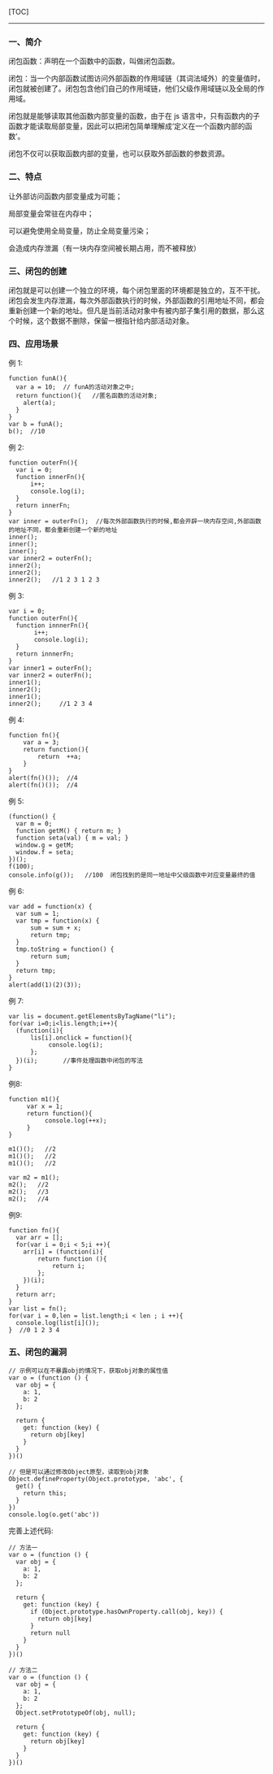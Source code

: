 [TOC]

---

### 一、简介

闭包函数：声明在一个函数中的函数，叫做闭包函数。

闭包：当一个内部函数试图访问外部函数的作用域链（其词法域外）的变量值时，闭包就被创建了。闭包包含他们自己的作用域链，他们父级作用域链以及全局的作用域。

闭包就是能够读取其他函数内部变量的函数，由于在 js 语言中，只有函数内的子函数才能读取局部变量，因此可以把闭包简单理解成‘定义在一个函数内部的函数’。

闭包不仅可以获取函数内部的变量，也可以获取外部函数的参数资源。

### 二、特点

让外部访问函数内部变量成为可能；

局部变量会常驻在内存中；

可以避免使用全局变量，防止全局变量污染；

会造成内存泄漏（有一块内存空间被长期占用，而不被释放）

### 三、闭包的创建

闭包就是可以创建一个独立的环境，每个闭包里面的环境都是独立的，互不干扰。闭包会发生内存泄漏，每次外部函数执行的时候，外部函数的引用地址不同，都会重新创建一个新的地址。但凡是当前活动对象中有被内部子集引用的数据，那么这个时候，这个数据不删除，保留一根指针给内部活动对象。

### 四、应用场景

例 1:
```JS
function funA(){
  var a = 10;  // funA的活动对象之中;
  return function(){   //匿名函数的活动对象;
    alert(a);
  }
}
var b = funA();
b();  //10
```

例 2:
```JS
function outerFn(){
  var i = 0;
  function innerFn(){
      i++;
      console.log(i);
  }
  return innerFn;
}
var inner = outerFn();  //每次外部函数执行的时候,都会开辟一块内存空间,外部函数的地址不同，都会重新创建一个新的地址
inner();
inner();
inner();
var inner2 = outerFn();
inner2();
inner2();
inner2();   //1 2 3 1 2 3
```

例 3:
```JS
var i = 0;
function outerFn(){
  function innnerFn(){
       i++;
       console.log(i);
  }
  return innnerFn;
}
var inner1 = outerFn();
var inner2 = outerFn();
inner1();
inner2();
inner1();
inner2();     //1 2 3 4
```

例 4:
```JS
function fn(){
	var a = 3;
	return function(){
		return  ++a;
	}
}
alert(fn()());  //4
alert(fn()());  //4
```

例 5:
```JS
(function() {
  var m = 0;
  function getM() { return m; }
  function seta(val) { m = val; }
  window.g = getM;
  window.f = seta;
})();
f(100);
console.info(g());   //100  闭包找到的是同一地址中父级函数中对应变量最终的值
```

例 6:
```JS
var add = function(x) {
  var sum = 1;
  var tmp = function(x) {
      sum = sum + x;
      return tmp;
  }
  tmp.toString = function() {
      return sum;
  }
  return tmp;
}
alert(add(1)(2)(3));
```

例 7:
```JS
var lis = document.getElementsByTagName("li");
for(var i=0;i<lis.length;i++){
  (function(i){
      lis[i].onclick = function(){
           console.log(i);
      };
  })(i);       //事件处理函数中闭包的写法
}
```

例8:
```JS
function m1(){
     var x = 1;
     return function(){
          console.log(++x);
     }
}
 
m1()();   //2
m1()();   //2
m1()();   //2
 
var m2 = m1();
m2();   //2
m2();   //3
m2();   //4
```

例9:
```JS
function fn(){
  var arr = [];
  for(var i = 0;i < 5;i ++){
	arr[i] = (function(i){
		return function (){
			return i;
		};
	})(i);
  }
  return arr;
}
var list = fn();
for(var i = 0,len = list.length;i < len ; i ++){
  console.log(list[i]());
}  //0 1 2 3 4
```

### 五、闭包的漏洞

```JS
// 示例可以在不暴露obj的情况下，获取obj对象的属性值
var o = (function () {
  var obj = {
    a: 1,
    b: 2
  };

  return {
    get: function (key) {
      return obj[key]
    }
  }
})()

// 但是可以通过修改Object原型，读取到obj对象
Object.defineProperty(Object.prototype, 'abc', {
  get() {
    return this;
  }
})
console.log(o.get('abc'))
```

完善上述代码:
```JS
// 方法一
var o = (function () {
  var obj = {
    a: 1,
    b: 2
  };

  return {
    get: function (key) {
      if (Object.prototype.hasOwnProperty.call(obj, key)) {
        return obj[key]
      }
      return null
    }
  }
})()

// 方法二
var o = (function () {
  var obj = {
    a: 1,
    b: 2
  };
  Object.setPrototypeOf(obj, null);

  return {
    get: function (key) {
      return obj[key]
    }
  }
})()
```
